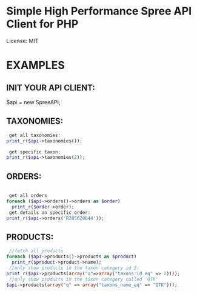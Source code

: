 
# Simple High Performance Spree API Client for PHP
 License: MIT

# EXAMPLES


## INIT YOUR API CLIENT:
$api = new SpreeAPI;

## TAXONOMIES:
``` php
 get all taxonomies:
print_r($api->taxonomies());

 get specific taxon:
print_r($api->taxonomies(2));
```

## ORDERS:
``` php

 get all orders
foreach ($api->orders()->orders as $order)
  print_r($order->order);
 get details on specific order:
print_r($api->orders('R285028844'));
```

## PRODUCTS:
``` php
 //fetch all products
foreach ($api->products()->products as $product)
  print_r($product->product->name);
 //only show products in the taxon category id 2:
print_r($api->products(array("q"=>array("taxons_id_eq" => 2))));
 //only show products in the taxon category called 'QTK'
$api->products(array("q" => array("taxons_name_eq" => "QTK")));
```

